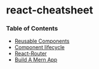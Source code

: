 # react-cheatsheet

### Table of Contents

* [Reusable Components](https://github.com/KBuck2018/react-cheatsheet/blob/master/Reusable%20Components.md)
* [Component lifecycle](https://github.com/KBuck2018/react-cheatsheet/blob/master/Component%20Lifecycle.md)
* [React-Router](https://github.com/KBuck2018/react-cheatsheet/blob/master/react-router.md)
* [Build A Mern App](https://github.com/KBuck2018/react-cheatsheet/blob/master/Build%20A%20MERN%20App.md)
